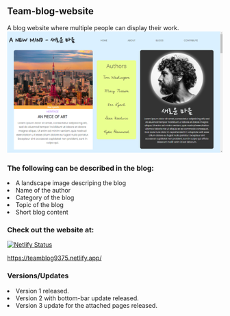 <h2>Team-blog-website</h2>
A blog website where multiple people can display their work.

<img src="WBI_preview/preview.png">

<h3>The following can be described in the blog:</h3>
<li>A landscape image descriping the blog</li>
<li>Name of the author</li>
<li>Category of the blog</li>
<li>Topic of the blog</li>
<li>Short blog content</li>

<h3>Check out the website at:</h3>

[![Netlify Status](https://api.netlify.com/api/v1/badges/61eb929c-91ec-44bb-b295-b745b2dc7f46/deploy-status)](https://app.netlify.com/sites/teamblog9375/deploys)

https://teamblog9375.netlify.app/

<h3>Versions/Updates</h3>
<li>Version 1 released.</li>
<li>Version 2 with bottom-bar update released.</li>
<li>Version 3 update for the attached pages released.</li>
